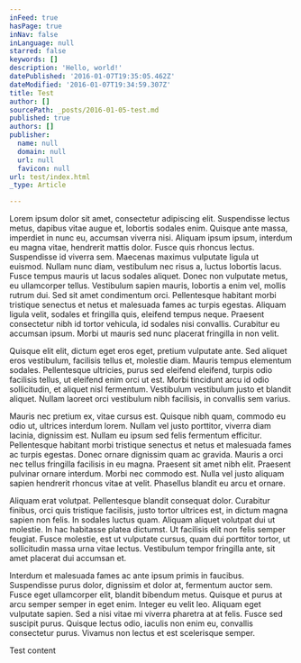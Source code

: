 ```yaml
---
inFeed: true
hasPage: true
inNav: false
inLanguage: null
starred: false
keywords: []
description: 'Hello, world!'
datePublished: '2016-01-07T19:35:05.462Z'
dateModified: '2016-01-07T19:34:59.307Z'
title: Test
author: []
sourcePath: _posts/2016-01-05-test.md
published: true
authors: []
publisher:
  name: null
  domain: null
  url: null
  favicon: null
url: test/index.html
_type: Article

---
```

Lorem ipsum dolor sit amet, consectetur adipiscing elit. Suspendisse lectus metus, dapibus vitae augue et, lobortis sodales enim. Quisque ante massa, imperdiet in nunc eu, accumsan viverra nisi. Aliquam ipsum ipsum, interdum eu magna vitae, hendrerit mattis dolor. Fusce quis rhoncus lectus. Suspendisse id viverra sem. Maecenas maximus vulputate ligula ut euismod. Nullam nunc diam, vestibulum nec risus a, luctus lobortis lacus. Fusce tempus mauris ut lacus sodales aliquet. Donec non vulputate metus, eu ullamcorper tellus. Vestibulum sapien mauris, lobortis a enim vel, mollis rutrum dui. Sed sit amet condimentum orci. Pellentesque habitant morbi tristique senectus et netus et malesuada fames ac turpis egestas. Aliquam ligula velit, sodales et fringilla quis, eleifend tempus neque. Praesent consectetur nibh id tortor vehicula, id sodales nisi convallis. Curabitur eu accumsan ipsum. Morbi ut mauris sed nunc placerat fringilla in non velit.

Quisque elit elit, dictum eget eros eget, pretium vulputate ante. Sed aliquet eros vestibulum, facilisis tellus et, molestie diam. Mauris tempus elementum sodales. Pellentesque ultricies, purus sed eleifend eleifend, turpis odio facilisis tellus, ut eleifend enim orci ut est. Morbi tincidunt arcu id odio sollicitudin, et aliquet nisl fermentum. Vestibulum vestibulum justo et blandit aliquet. Nullam laoreet orci vestibulum nibh facilisis, in convallis sem varius.

Mauris nec pretium ex, vitae cursus est. Quisque nibh quam, commodo eu odio ut, ultrices interdum lorem. Nullam vel justo porttitor, viverra diam lacinia, dignissim est. Nullam eu ipsum sed felis fermentum efficitur. Pellentesque habitant morbi tristique senectus et netus et malesuada fames ac turpis egestas. Donec ornare dignissim quam ac gravida. Mauris a orci nec tellus fringilla facilisis in eu magna. Praesent sit amet nibh elit. Praesent pulvinar ornare interdum. Morbi nec commodo est. Nulla vel justo aliquam sapien hendrerit rhoncus vitae at velit. Phasellus blandit eu arcu et ornare.

Aliquam erat volutpat. Pellentesque blandit consequat dolor. Curabitur finibus, orci quis tristique facilisis, justo tortor ultrices est, in dictum magna sapien non felis. In sodales luctus quam. Aliquam aliquet volutpat dui ut molestie. In hac habitasse platea dictumst. Ut facilisis elit non felis semper feugiat. Fusce molestie, est ut vulputate cursus, quam dui porttitor tortor, ut sollicitudin massa urna vitae lectus. Vestibulum tempor fringilla ante, sit amet placerat dui accumsan et.

Interdum et malesuada fames ac ante ipsum primis in faucibus. Suspendisse purus dolor, dignissim et dolor at, fermentum auctor sem. Fusce eget ullamcorper elit, blandit bibendum metus. Quisque et purus at arcu semper semper in eget enim. Integer eu velit leo. Aliquam eget vulputate sapien. Sed a nisi vitae mi viverra pharetra at at felis. Fusce sed suscipit purus. Quisque lectus odio, iaculis non enim eu, convallis consectetur purus. Vivamus non lectus et est scelerisque semper.

Test content